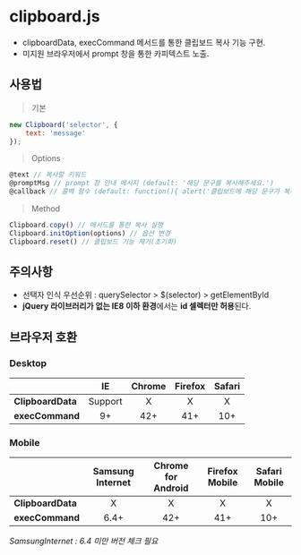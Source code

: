 # clipboard.js
- clipboardData, execCommand 메서드를 통한 클립보드 복사 기능 구현.
- 미지원 브라우저에서 prompt 창을 통한 카피텍스트 노출.

## 사용법

>기본

```javascript
new Clipboard('selector', {
    text: 'message'
});
```

>Options

```javascript
@text // 복사할 키워드    
@promptMsg // prompt 창 안내 메시지 (default: '해당 문구를 복사해주세요.')    
@callback // 콜백 함수 (default: function(){ alert('클립보드에 해당 문구가 복사되었습니다.')} )
```

>Method

```javascript
Clipboard.copy() // 메서드를 통한 복사 실행   
Clipboard.initOption(options) // 옵션 변경    
Clipboard.reset() // 클립보드 기능 제거(초기화)
```

## 주의사항
- 선택자 인식 우선순위 : querySelector > $(selector) > getElementById
- **jQuery 라이브러리가 없는 IE8 이하 환경**에서는 **id 셀렉터만 허용**된다.

## 브라우저 호환
### Desktop
| |  <center>IE</center> |  <center>Chrome</center> |  <center>Firefox</center> | <center>Safari</center> |
------------ | ------------- | ------------- | ------------- | -------------
|**ClipboardData** |<center>Support</center> | <center>X</center> |<center>X</center> |<center>X</center> |
|**execCommand** | <center>9+</center> | <center>42+</center> | <center>41+</center> | <center>10+</center> |

### Mobile
| |  <center>Samsung Internet</center> |  <center>Chrome for Android</center> |  <center>Firefox Mobile</center> | <center>Safari Mobile</center> |
 ------------- | ------------- | ------------- | ------------- | -------------
|**ClipboardData** | <center>X</center> | <center>X</center> |<center>X</center> |<center>X</center> |
|**execCommand** | <center>6.4+</center> | <center>42+</center> | <center>41+</center> | <center>10+</center> |
*SamsungInternet : 6.4 미만 버전 체크 필요*